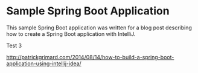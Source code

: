 # Sample Spring Boot Application #

This sample Spring Boot application was written for a blog post describing how to create a Spring Boot application with IntelliJ.

Test 3

http://patrickgrimard.com/2014/08/14/how-to-build-a-spring-boot-application-using-intellij-idea/

